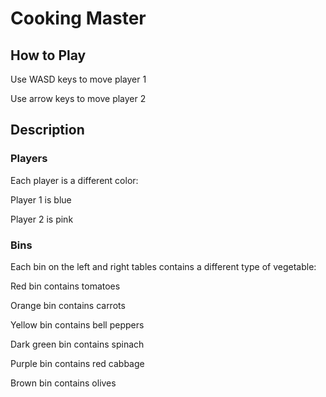# Cooking Master

## How to Play
Use WASD keys to move player 1

Use arrow keys to move player 2



## Description
### Players
Each player is a different color:

Player 1 is blue

Player 2 is pink


### Bins
Each bin on the left and right tables contains a different type of vegetable:

Red bin contains tomatoes

Orange bin contains carrots

Yellow bin contains bell peppers

Dark green bin contains spinach

Purple bin contains red cabbage

Brown bin contains olives
